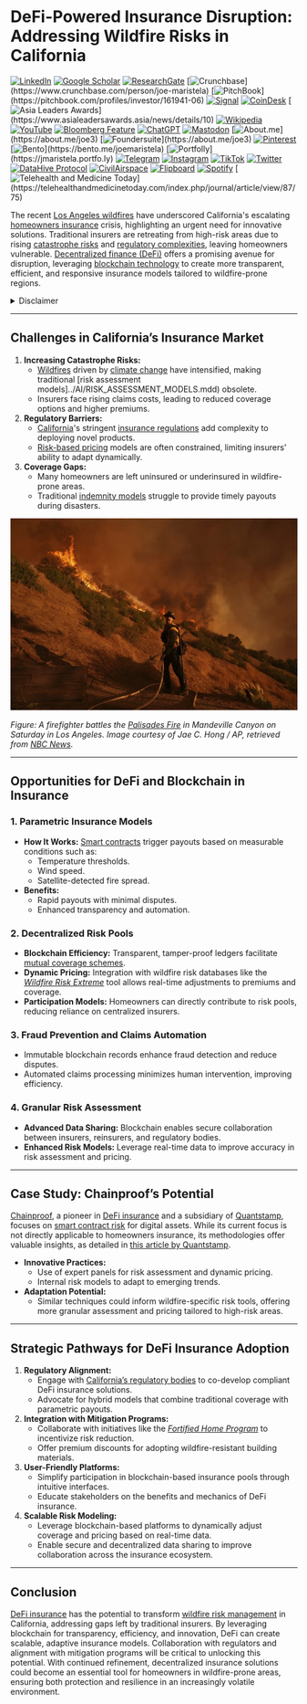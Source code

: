 # DeFi-Powered Insurance Disruption: Addressing Wildfire Risks in California

[![LinkedIn](https://img.shields.io/badge/LinkedIn-Profile-0077B5?style=flat-square\&logo=linkedin\&logoColor=white)](https://linkedin.com/in/rolodexter) [![Google Scholar](https://img.shields.io/badge/Google_Scholar-Profile-4285F4?style=flat-square\&logo=googlescholar\&logoColor=white)](https://scholar.google.com/citations?user=gHTHirEAAAAJ) [![ResearchGate](https://img.shields.io/badge/ResearchGate-Profile-00CCBB?style=flat-square\&logo=researchgate\&logoColor=white)](https://www.researchgate.net/profile/Joe-Maristela-2) [![Crunchbase](https://img.shields.io/badge/Crunchbase-Profile-0288D1?style=flat-square\&logo=data:image/svg+xml;base64,PHN...)](https://www.crunchbase.com/person/joe-maristela) [![PitchBook](https://img.shields.io/badge/PitchBook-Profile-003B6B?style=flat-square\&logo=data:image/svg+xml;base64,PHN...)](https://pitchbook.com/profiles/investor/161941-06) [![Signal](https://img.shields.io/badge/Signal-Profile-6E97F0?style=flat-square\&logo=signal\&logoColor=white)](https://signal.nfx.com/investors/joe-maristela) [![CoinDesk](https://img.shields.io/badge/CoinDesk-Contributor-F7931A?style=flat-square\&logo=news\&logoColor=white)](https://www.coindesk.com/author/joe-maristela) [![Asia Leaders Awards](https://img.shields.io/badge/Asia_Leaders_Awards-Feature-DA291C?style=flat-square\&logo=data:image/svg+xml;base64,PHN...)](https://www.asialeadersawards.asia/news/details/10) [![Wikipedia](https://img.shields.io/badge/Wikipedia-Profile-000000?style=flat-square\&logo=wikipedia\&logoColor=white)](https://en.wikipedia.org/wiki/File:Joe_Maristela_in_Paniqui_Tarlac_Tech_Seminar_2015.jpg) [![YouTube](https://img.shields.io/badge/YouTube-Channel-FF0000?style=flat-square\&logo=youtube\&logoColor=white)](https://www.youtube.com/@rolodexter) [![Bloomberg Feature](https://img.shields.io/badge/Bloomberg-Feature-5E5E5E?style=flat-square\&logo=youtube\&logoColor=white)](https://www.youtube.com/watch?v=Ep8Mo0kRjaY) [![ChatGPT](https://img.shields.io/badge/ChatGPT-Resume_and_Biodata-00A67E?style=flat-square\&logo=chatgpt\&logoColor=white)](https://chatgpt.com/g/g-675caa5a54e88191bd807764592df744-joe-s-resume-and-application-data) [![Mastodon](https://img.shields.io/badge/Mastodon-Profile-6364FF?style=flat-square\&logo=mastodon\&logoColor=white)](https://mastodon.social/@JoeMaristela) [![About.me](https://img.shields.io/badge/About.me-Profile-000000?style=flat-square\&logo=data:image/svg+xml;base64,PHN...)](https://about.me/joe3) [![Foundersuite](https://img.shields.io/badge/Foundersuite-Profile-0056D2?style=flat-square\&logo=data:image/svg+xml;base64,PHN...)](https://about.me/joe3) [![Pinterest](https://img.shields.io/badge/Pinterest-@rolodexter-BD081C?style=flat-square\&logo=pinterest\&logoColor=white)](https://nl.pinterest.com/rolodexter/) [![Bento](https://img.shields.io/badge/Bento-Profile-F7931A?style=flat-square\&logo=data:image/svg+xml;base64,PHN...)](https://bento.me/joemaristela) [![Portfolly](https://img.shields.io/badge/Portfolly-Profile-F7931A?style=flat-square\&logo=data:image/svg+xml;base64,PHN...)](https://jmaristela.portfo.ly) [![Telegram](https://img.shields.io/badge/Telegram-Contact-2CA5E0?style=flat-square\&logo=telegram\&logoColor=white)](https://t.me/joemaristela) [![Instagram](https://img.shields.io/badge/Instagram-@joemaristela3-E4405F?style=flat-square\&logo=instagram\&logoColor=white)](https://www.instagram.com/joemaristela3/) [![TikTok](https://img.shields.io/badge/TikTok-@rolodexter-000000?style=flat-square\&logo=tiktok\&logoColor=white)](https://www.tiktok.com/@rolodexter) [![Twitter](https://img.shields.io/badge/Twitter-Profile-1DA1F2?style=flat-square\&logo=twitter\&logoColor=white)](https://twitter.com/joemaristela) [![DataHive Protocol](https://img.shields.io/badge/DataHive-Protocol-005F73?style=flat-square\&logo=github\&logoColor=white)](https://github.com/rolodexter/DataHive-Protocol) [![CivilAirspace](https://img.shields.io/badge/CivilAirspace-Project-023047?style=flat-square\&logo=github\&logoColor=white)](https://github.com/rolodexter/CivilAirspace) [![Flipboard](https://img.shields.io/badge/Flipboard-Magazine-E83151?style=flat-square\&logo=flipboard\&logoColor=white)](https://flipboard.com/@rolodexter/rolodexter-jergu04fz) [![Spotify](https://img.shields.io/badge/Spotify-Listen-1DB954?style=flat-square\&logo=spotify\&logoColor=white)](https://open.spotify.com/show/11s0wEdbc8k3caT6xur57a) [![Telehealth and Medicine Today](https://img.shields.io/badge/Telehealth-Article-0077B5?style=flat-square\&logo=data:image/svg+xml;base64,PHN...)](https://telehealthandmedicinetoday.com/index.php/journal/article/view/87/75)

The recent [Los Angeles wildfires](broken-reference) have underscored California's escalating [homeowners insurance](broken-reference) crisis, highlighting an urgent need for innovative solutions. Traditional insurers are retreating from high-risk areas due to rising [catastrophe risks](catastrophe_risks.md) and [regulatory complexities](broken-reference), leaving homeowners vulnerable. [Decentralized finance (DeFi)](../../../literary_products/joes_notes/crypto/defi.md) offers a promising avenue for disruption, leveraging [blockchain technology](../../../literary_products/joes_notes/AI/blockchain_technology.md) to create more transparent, efficient, and responsive insurance models tailored to wildfire-prone regions.

<details>

<summary>Disclaimer</summary>

The author has no relationship or affiliation with [Quantstamp](../../../literary_products/joes_notes/crypto_economics/quantstamp.md), the [Chainproof](../../../literary_products/joes_notes/AI/chainproof.md) product, or any of their associated entities. The views expressed in this document are solely the author’s own and are provided for informational purposes only. Any references to Quantstamp or Chainproof are based on publicly available information and do not imply endorsement, partnership, or collaboration.

</details>

***

## Challenges in California’s Insurance Market

1. **Increasing Catastrophe Risks:**
   * [Wildfires](../../../literary_products/joes_notes/environment/wildfires.md) driven by [climate change](https://en.wikipedia.org/wiki/Climate_change) have intensified, making traditional \[risk assessment models]../AI/RISK\_ASSESSMENT\_MODELS.mdd) obsolete.
   * Insurers face rising claims costs, leading to reduced coverage options and higher premiums.
2. **Regulatory Barriers:**
   * [California](broken-reference)'s stringent [insurance regulations](broken-reference) add complexity to deploying novel products.
   * [Risk-based pricing](risk_based_pricing.md) models are often constrained, limiting insurers' ability to adapt dynamically.
3. **Coverage Gaps:**
   * Many homeowners are left uninsured or underinsured in wildfire-prone areas.
   * Traditional [indemnity models](../../../literary_products/joes_notes/AI/indemnity_models.md) struggle to provide timely payouts during disasters.

![A firefighter battles the Palisades Fire in Mandeville Canyon on Saturday in Los Angeles.](../MISC/IMAGE1.PNG)

_Figure: A firefighter battles the_ [_Palisades Fire_](broken-reference) _in Mandeville Canyon on Saturday in Los Angeles. Image courtesy of Jae C. Hong / AP, retrieved from_ [_NBC News_](https://www.nbcnews.com/weather/wildfires/california-wildfires-what-know-cause-maps-palisades-eaton-los-angeles-rcna187289)_._

***

## Opportunities for DeFi and Blockchain in Insurance

### 1. **Parametric Insurance Models**

* **How It Works:** [Smart contracts](../TECHNOLOGY/smart_contracts.md) trigger payouts based on measurable conditions such as:
  * Temperature thresholds.
  * Wind speed.
  * Satellite-detected fire spread.
* **Benefits:**
  * Rapid payouts with minimal disputes.
  * Enhanced transparency and automation.

### 2. **Decentralized Risk Pools**

* **Blockchain Efficiency:** Transparent, tamper-proof ledgers facilitate [mutual coverage schemes](broken-reference).
* **Dynamic Pricing:** Integration with wildfire risk databases like the [_Wildfire Risk Extreme_](broken-reference) tool allows real-time adjustments to premiums and coverage.
* **Participation Models:** Homeowners can directly contribute to risk pools, reducing reliance on centralized insurers.

### 3. **Fraud Prevention and Claims Automation**

* Immutable blockchain records enhance fraud detection and reduce disputes.
* Automated claims processing minimizes human intervention, improving efficiency.

### 4. **Granular Risk Assessment**

* **Advanced Data Sharing:** Blockchain enables secure collaboration between insurers, reinsurers, and regulatory bodies.
* **Enhanced Risk Models:** Leverage real-time data to improve accuracy in risk assessment and pricing.

***

## Case Study: Chainproof’s Potential

[Chainproof](../../../literary_products/joes_notes/AI/chainproof.md), a pioneer in [DeFi insurance](broken-reference) and a subsidiary of [Quantstamp](../../../literary_products/joes_notes/crypto_economics/quantstamp.md), focuses on [smart contract risk](broken-reference) for digital assets. While its current focus is not directly applicable to homeowners insurance, its methodologies offer valuable insights, as detailed in [this article by Quantstamp](https://quantstamp.com/blog/chainproof).

* **Innovative Practices:**
  * Use of expert panels for risk assessment and dynamic pricing.
  * Internal risk models to adapt to emerging trends.
* **Adaptation Potential:**
  * Similar techniques could inform wildfire-specific risk tools, offering more granular assessment and pricing tailored to high-risk areas.

***

## Strategic Pathways for DeFi Insurance Adoption

1. **Regulatory Alignment:**
   * Engage with [California’s regulatory bodies](broken-reference) to co-develop compliant DeFi insurance solutions.
   * Advocate for hybrid models that combine traditional coverage with parametric payouts.
2. **Integration with Mitigation Programs:**
   * Collaborate with initiatives like the [_Fortified Home Program_](broken-reference) to incentivize risk reduction.
   * Offer premium discounts for adopting wildfire-resistant building materials.
3. **User-Friendly Platforms:**
   * Simplify participation in blockchain-based insurance pools through intuitive interfaces.
   * Educate stakeholders on the benefits and mechanics of DeFi insurance.
4. **Scalable Risk Modeling:**
   * Leverage blockchain-based platforms to dynamically adjust coverage and pricing based on real-time data.
   * Enable secure and decentralized data sharing to improve collaboration across the insurance ecosystem.

***

## Conclusion

[DeFi insurance](broken-reference) has the potential to transform [wildfire risk management](broken-reference) in California, addressing gaps left by traditional insurers. By leveraging blockchain for transparency, efficiency, and innovation, DeFi can create scalable, adaptive insurance models. Collaboration with regulators and alignment with mitigation programs will be critical to unlocking this potential. With continued refinement, decentralized insurance solutions could become an essential tool for homeowners in wildfire-prone areas, ensuring both protection and resilience in an increasingly volatile environment.
